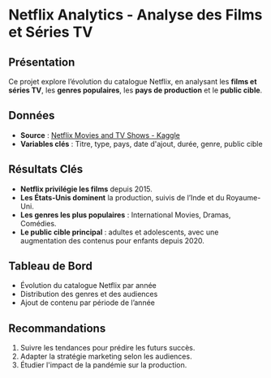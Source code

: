 # Netflix Analytics - Analyse des Films et Séries TV  

## Présentation  
Ce projet explore l’évolution du catalogue Netflix, en analysant les **films et séries TV**, les **genres populaires**, les **pays de production** et le **public cible**.  

## Données  
- **Source** : [Netflix Movies and TV Shows - Kaggle](https://www.kaggle.com/datasets/shivamb/netflix-shows)  
- **Variables clés** : Titre, type, pays, date d'ajout, durée, genre, public cible  

## Résultats Clés  
- **Netflix privilégie les films** depuis 2015.  
- **Les États-Unis dominent** la production, suivis de l’Inde et du Royaume-Uni.  
- **Les genres les plus populaires** : International Movies, Dramas, Comédies.  
- **Le public cible principal** : adultes et adolescents, avec une augmentation des contenus pour enfants depuis 2020.  

## Tableau de Bord  
- Évolution du catalogue Netflix par année  
- Distribution des genres et des audiences  
- Ajout de contenu par période de l’année  

## Recommandations  
1. Suivre les tendances pour prédire les futurs succès.  
2. Adapter la stratégie marketing selon les audiences.  
3. Étudier l'impact de la pandémie sur la production.  


